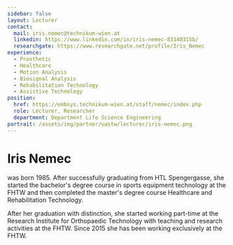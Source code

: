 ```yaml
---
sidebar: false
layout: Lecturer
contact:
  mail: iris.nemec@technikum-wien.at
  linkedin: https://www.linkedin.com/in/iris-nemec-83140315b/
  researchgate: https://www.researchgate.net/profile/Iris_Nemec
experience:
  - Prosthetic
  - Healthcare
  - Motion Analysis
  - Biosignal Analysis
  - Rehabilitation Technology
  - Assistive Technology
position:
  href: https://embsys.technikum-wien.at/staff/nemec/index.php
  role: Lecturer, Researcher
  department: Department Life Science Engineering
portrait: /assets/img/partner/uastw/lecturer/iris-nemec.png
---
```


# Iris Nemec

was born 1985.
After successfully graduating from HTL Spengergasse, she started the bachelor's degree course in sports equipment technology at the FHTW and then completed the master's degree course Healthcare and Rehabilitation Technology.

<!-- more -->

After her graduation with distinction, she started working part-time at the Research Institute for Orthopaedic Technology with teaching and research activities at the FHTW.
Since 2015 she has been working exclusively at the FHTW.
